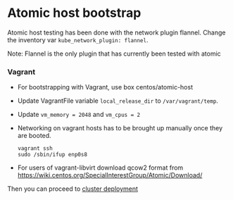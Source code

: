 Atomic host bootstrap
=====================

Atomic host testing has been done with the network plugin flannel. Change the inventory var `kube_network_plugin: flannel`.

Note: Flannel is the only plugin that has currently been tested with atomic

### Vagrant

* For bootstrapping with Vagrant, use box centos/atomic-host 
* Update VagrantFile variable `local_release_dir` to `/var/vagrant/temp`.
* Update `vm_memory = 2048` and `vm_cpus = 2`
* Networking on vagrant hosts has to be brought up manually once they are booted.

    ```
    vagrant ssh
    sudo /sbin/ifup enp0s8
    ```

* For users of vagrant-libvirt download qcow2 format from https://wiki.centos.org/SpecialInterestGroup/Atomic/Download/

Then you can proceed to [cluster deployment](#run-deployment)